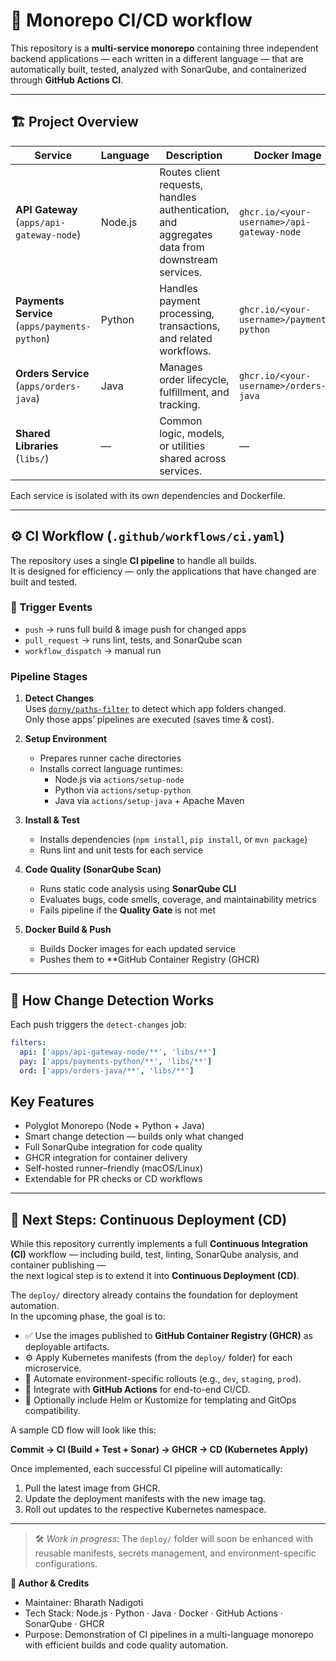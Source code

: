 
# 🧩 Monorepo CI/CD workflow

This repository is a **multi-service monorepo** containing three independent backend applications — each written in a different language — that are automatically built, tested, analyzed with SonarQube, and containerized through **GitHub Actions CI**.

---

## 🏗️ Project Overview

| Service | Language | Description | Docker Image |
|----------|-----------|--------------|---------------|
| **API Gateway** (`apps/api-gateway-node`) | Node.js | Routes client requests, handles authentication, and aggregates data from downstream services. | `ghcr.io/<your-username>/api-gateway-node` |
| **Payments Service** (`apps/payments-python`) | Python | Handles payment processing, transactions, and related workflows. | `ghcr.io/<your-username>/payments-python` |
| **Orders Service** (`apps/orders-java`) | Java | Manages order lifecycle, fulfillment, and tracking. | `ghcr.io/<your-username>/orders-java` |
| **Shared Libraries** (`libs/`) | — | Common logic, models, or utilities shared across services. | — |

Each service is isolated with its own dependencies and Dockerfile.

---

## ⚙️ CI Workflow (`.github/workflows/ci.yaml`)

The repository uses a single **CI pipeline** to handle all builds.  
It is designed for efficiency — only the applications that have changed are built and tested.


### 🔁 Trigger Events
- `push` → runs full build & image push for changed apps
- `pull_request` → runs lint, tests, and SonarQube scan
- `workflow_dispatch` → manual run

###  Pipeline Stages

1. **Detect Changes**  
   Uses [`dorny/paths-filter`](https://github.com/dorny/paths-filter) to detect which app folders changed.  
   Only those apps’ pipelines are executed (saves time & cost).

2. **Setup Environment**  
   - Prepares runner cache directories  
   - Installs correct language runtimes:
     - Node.js via `actions/setup-node`
     - Python via `actions/setup-python`
     - Java via `actions/setup-java` + Apache Maven

3. **Install & Test**  
   - Installs dependencies (`npm install`, `pip install`, or `mvn package`)  
   - Runs lint and unit tests for each service

4. **Code Quality (SonarQube Scan)**  
   - Runs static code analysis using **SonarQube CLI**  
   - Evaluates bugs, code smells, coverage, and maintainability metrics  
   - Fails pipeline if the **Quality Gate** is not met

5. **Docker Build & Push**
   - Builds Docker images for each updated service  
   - Pushes them to **GitHub Container Registry (GHCR)
     
---

## 🧩 How Change Detection Works

Each push triggers the `detect-changes` job:
```yaml
filters:
  api: ['apps/api-gateway-node/**', 'libs/**']
  pay: ['apps/payments-python/**', 'libs/**']
  ord: ['apps/orders-java/**', 'libs/**']
```

## Key Features
   - Polyglot Monorepo (Node + Python + Java)
   - Smart change detection — builds only what changed
   - Full SonarQube integration for code quality
   - GHCR integration for container delivery
   - Self-hosted runner–friendly (macOS/Linux)
   - Extendable for PR checks or CD workflows

---

## 🚀 Next Steps: Continuous Deployment (CD)

While this repository currently implements a full **Continuous Integration (CI)** workflow — including build, test, linting, SonarQube analysis, and container publishing —  
the next logical step is to extend it into **Continuous Deployment (CD)**.

The `deploy/` directory already contains the foundation for deployment automation.  
In the upcoming phase, the goal is to:
- ✅ Use the images published to **GitHub Container Registry (GHCR)** as deployable artifacts.
- ⚙️ Apply Kubernetes manifests (from the `deploy/` folder) for each microservice.
- 🧩 Automate environment-specific rollouts (e.g., `dev`, `staging`, `prod`).
- 🔁 Integrate with **GitHub Actions** for end-to-end CI/CD.
- 🧠 Optionally include Helm or Kustomize for templating and GitOps compatibility.

A sample CD flow will look like this:

**Commit → CI (Build + Test + Sonar) → GHCR → CD (Kubernetes Apply)**

Once implemented, each successful CI pipeline will automatically:
1. Pull the latest image from GHCR.  
2. Update the deployment manifests with the new image tag.  
3. Roll out updates to the respective Kubernetes namespace.

---

> 🛠️ *Work in progress:* The `deploy/` folder will soon be enhanced with reusable manifests, secrets management, and environment-specific configurations.


**🧾 Author & Credits**
   - Maintainer: Bharath Nadigoti
   - Tech Stack: Node.js · Python · Java · Docker · GitHub Actions · SonarQube · GHCR
   - Purpose: Demonstration of CI pipelines in a multi-language monorepo with efficient builds and code quality automation.
